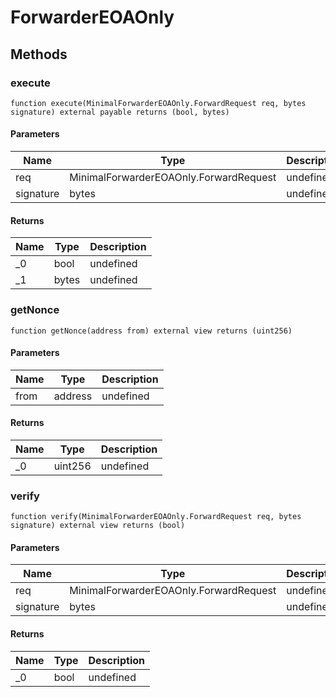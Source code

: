 # ForwarderEOAOnly









## Methods

### execute

```solidity
function execute(MinimalForwarderEOAOnly.ForwardRequest req, bytes signature) external payable returns (bool, bytes)
```





#### Parameters

| Name | Type | Description |
|---|---|---|
| req | MinimalForwarderEOAOnly.ForwardRequest | undefined |
| signature | bytes | undefined |

#### Returns

| Name | Type | Description |
|---|---|---|
| _0 | bool | undefined |
| _1 | bytes | undefined |

### getNonce

```solidity
function getNonce(address from) external view returns (uint256)
```





#### Parameters

| Name | Type | Description |
|---|---|---|
| from | address | undefined |

#### Returns

| Name | Type | Description |
|---|---|---|
| _0 | uint256 | undefined |

### verify

```solidity
function verify(MinimalForwarderEOAOnly.ForwardRequest req, bytes signature) external view returns (bool)
```





#### Parameters

| Name | Type | Description |
|---|---|---|
| req | MinimalForwarderEOAOnly.ForwardRequest | undefined |
| signature | bytes | undefined |

#### Returns

| Name | Type | Description |
|---|---|---|
| _0 | bool | undefined |




